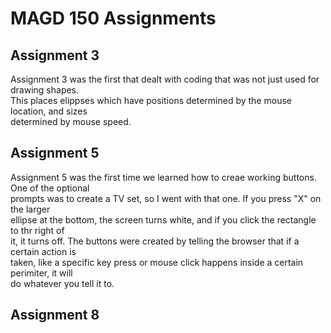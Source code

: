 # MAGD 150 Assignments
## Assignment 3  
Assignment 3 was the first that dealt with coding that was not just used for drawing shapes.  
This places elippses which have positions determined by the mouse location, and sizes  
determined by mouse speed.
## Assignment 5
Assignment 5 was the first time we learned how to creae working buttons. One of the optional  
prompts was to create a TV set, so I went with that one. If you press "X" on the larger  
ellipse at the bottom, the screen turns white, and if you click the rectangle to thr right of  
it, it turns off. The buttons were created by telling the browser that if a certain action is  
taken, like a specific key press or mouse click happens inside a certain perimiter, it will  
do whatever you tell it to. 
## Assignment 8 
